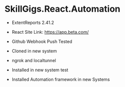 # SkillGigs.React.Automation
* ExtentReports 2.41.2 
* React Site Link: https://app.beta.com/

* Github Webhook Push Tested
* Cloned in new system

* ngrok and localtunnel
* Installed in new system test

* Installed Automation framework in new Systems
